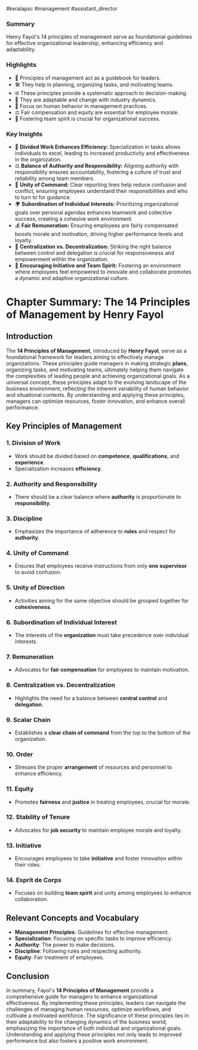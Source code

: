 #keralapsc #management #assistant_director
### Summary  
Henry Fayol's 14 principles of management serve as foundational guidelines for effective organizational leadership, enhancing efficiency and adaptability.

### Highlights  
- 📖 Principles of management act as a guidebook for leaders.  
- 🛠️ They help in planning, organizing tasks, and motivating teams.  
- 🌐 These principles provide a systematic approach to decision-making.  
- 🔄 They are adaptable and change with industry dynamics.  
- 👥 Focus on human behavior in management practices.  
- ⚖️ Fair compensation and equity are essential for employee morale.  
- 🤝 Fostering team spirit is crucial for organizational success.  

### Key Insights  
- 📘 **Divided Work Enhances Efficiency:** Specialization in tasks allows individuals to excel, leading to increased productivity and effectiveness in the organization.  
- ⚖️ **Balance of Authority and Responsibility:** Aligning authority with responsibility ensures accountability, fostering a culture of trust and reliability among team members.  
- 📏 **Unity of Command:** Clear reporting lines help reduce confusion and conflict, ensuring employees understand their responsibilities and who to turn to for guidance.  
- 🌍 **Subordination of Individual Interests:** Prioritizing organizational goals over personal agendas enhances teamwork and collective success, creating a cohesive work environment.  
- 💰 **Fair Remuneration:** Ensuring employees are fairly compensated boosts morale and motivation, driving higher performance levels and loyalty.  
- 🔄 **Centralization vs. Decentralization:** Striking the right balance between control and delegation is crucial for responsiveness and empowerment within the organization.  
- 🤝 **Encouraging Initiative and Team Spirit:** Fostering an environment where employees feel empowered to innovate and collaborate promotes a dynamic and adaptive organizational culture.  

# Chapter Summary: The 14 Principles of Management by Henry Fayol

## Introduction
The **14 Principles of Management**, introduced by **Henry Fayol**, serve as a foundational framework for leaders aiming to effectively manage organizations. These principles guide managers in making strategic **plans**, organizing tasks, and motivating teams, ultimately helping them navigate the complexities of leading people and achieving organizational goals. As a universal concept, these principles adapt to the evolving landscape of the business environment, reflecting the inherent variability of human behavior and situational contexts. By understanding and applying these principles, managers can optimize resources, foster innovation, and enhance overall performance.

## Key Principles of Management

### 1. **Division of Work**
- Work should be divided based on **competence**, **qualifications**, and **experience**.
- Specialization increases **efficiency**.

### 2. **Authority and Responsibility**
- There should be a clear balance where **authority** is proportionate to **responsibility**.

### 3. **Discipline**
- Emphasizes the importance of adherence to **rules** and respect for **authority**.

### 4. **Unity of Command**
- Ensures that employees receive instructions from only **one supervisor** to avoid confusion.

### 5. **Unity of Direction**
- Activities aiming for the same objective should be grouped together for **cohesiveness**.

### 6. **Subordination of Individual Interest**
- The interests of the **organization** must take precedence over individual interests.

### 7. **Remuneration**
- Advocates for **fair compensation** for employees to maintain motivation.

### 8. **Centralization vs. Decentralization**
- Highlights the need for a balance between **central control** and **delegation**.

### 9. **Scalar Chain**
- Establishes a **clear chain of command** from the top to the bottom of the organization.

### 10. **Order**
- Stresses the proper **arrangement** of resources and personnel to enhance efficiency.

### 11. **Equity**
- Promotes **fairness** and **justice** in treating employees, crucial for morale.

### 12. **Stability of Tenure**
- Advocates for **job security** to maintain employee morale and loyalty.

### 13. **Initiative**
- Encourages employees to take **initiative** and foster innovation within their roles.

### 14. **Esprit de Corps**
- Focuses on building **team spirit** and unity among employees to enhance collaboration.

## Relevant Concepts and Vocabulary
- **Management Principles**: Guidelines for effective management.
- **Specialization**: Focusing on specific tasks to improve efficiency.
- **Authority**: The power to make decisions.
- **Discipline**: Following rules and respecting authority.
- **Equity**: Fair treatment of employees.

## Conclusion
In summary, Fayol's **14 Principles of Management** provide a comprehensive guide for managers to enhance organizational effectiveness. By implementing these principles, leaders can navigate the challenges of managing human resources, optimize workflows, and cultivate a motivated workforce. The significance of these principles lies in their adaptability to the changing dynamics of the business world, emphasizing the importance of both individual and organizational goals. Understanding and applying these principles not only leads to improved performance but also fosters a positive work environment.
